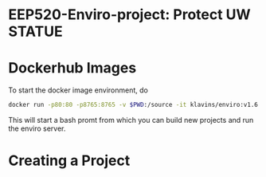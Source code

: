EEP520-Enviro-project: Protect UW STATUE 
===
Dockerhub Images
===
To start the docker image environment, do
```bash
docker run -p80:80 -p8765:8765 -v $PWD:/source -it klavins/enviro:v1.6 bash
```
This will start a bash promt from which you can build new projects and run the enviro server.

Creating a Project
===

